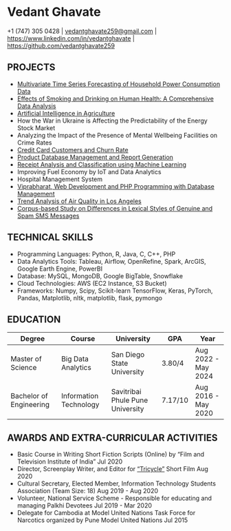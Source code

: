 # Vedant Ghavate
+1 (747) 305 0428 | vedantghavate259@gmail.com | https://www.linkedin.com/in/vedantghavate | https://github.com/vedantghavate259
## PROJECTS
-  [Multivariate Time Series Forecasting of Household Power Consumption Data](https://github.com/vedantghavate259/Portfolio/tree/master/TFT)
-  [Effects of Smoking and Drinking on Human Health: A Comprehensive Data Analysis](https://github.com/vedantghavate259/Portfolio/tree/master/Smoker%20Drinker%20Classification)
-  [Artificial Intelligence in Agriculture](https://www.youtube.com/watch?v=ZSbrPmXX-sc)
-  How the War in Ukraine is Affecting the Predictability of the Energy Stock Market
-  Analyzing the Impact of the Presence of Mental Wellbeing Facilities on Crime Rates
-  [Credit Card Customers and Churn Rate](https://github.com/vedantghavate259/Portfolio/tree/master/Credit%20Card%20Churn)
-  [Product Database Management and Report Generation](https://github.com/vedantghavate259/PawarDairyFarm)
-  [Receipt Analysis and Classification using Machine Learning](https://github.com/vedantghavate259/Portfolio/tree/master/Receipt%20Identification%20and%20Classification)
-  Improving Fuel Economy by IoT and Data Analytics
-  Hospital Management System
-  [Viprabharat, Web Development and PHP Programming with Database Management](https://github.com/vedantghavate259/Portfolio/tree/master/Image%20Compression%20and%20Thumbnail%20Creation)
-  [Trend Analysis of Air Quality in Los Angeles](https://github.com/vedantghavate259/Portfolio/tree/master/AQI%20Long%20Beach)
-  [Corpus-based Study on Differences in Lexical Styles of Genuine and Spam SMS Messages](https://github.com/vedantghavate259/Portfolio/tree/master/Spam%20vs%20Geniune%20SMS)
## TECHNICAL SKILLS
- Programming Languages: Python, R, Java, C, C++, PHP
- Data Analytics Tools: Tableau, Airflow, OpenRefine, Spark, ArcGIS, Google Earth Engine, PowerBI
- Database: MySQL, MongoDB, Google BigTable, Snowflake
- Cloud Technologies: AWS (EC2 Instance, S3 Bucket)
- Frameworks: Numpy, Scipy, Scikit-learn TensorFlow, Keras, PyTorch, Pandas, Matplotlib, nltk, matplotlib, flask, pymongo
## EDUCATION
| Degree | Course | University | GPA | Year |
| --- | --- | --- | --- | -- |
| Master of Science | Big Data Analytics | San Diego State University | 3.80/4 | Aug 2022 - May 2024 |
| Bachelor of Engineering | Information Technology | Savitribai Phule Pune University | 7.17/10 | Aug 2016 - May 2020 |
## AWARDS AND EXTRA-CURRICULAR ACTIVITIES
-  Basic Course in Writing Short Fiction Scripts (Online) by “Film and Television Institute of India” Jul 2020
-  Director, Screenplay Writer, and Editor for [“Tricycle”](https://www.youtube.com/watch?v=BUTZsGajz9s) Short Film Aug 2020
-  Cultural Secretary, Elected Member, Information Technology Students Association (Team Size: 18) Aug 2019 - Aug 2020
-  Volunteer, National Service Scheme - Responsible for educating and managing Palkhi Devotees Jul 2019 - Mar 2020
-  Delegate for Cambodia at Model United Nations Task Force for Narcotics organized by Pune Model United Nations Jul 2015


<!---
vedantghavate259/vedantghavate259 is a ✨ special ✨ repository because its `README.md` (this file) appears on your GitHub profile.
You can click the Preview link to take a look at your changes.
--->
